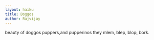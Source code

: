 ```yaml
---
layout: haiku
title: Doggos
author: Rajvijay
---
```


beauty of doggos
puppers,and pupperinos
they mlem, blep, blop, bork.
